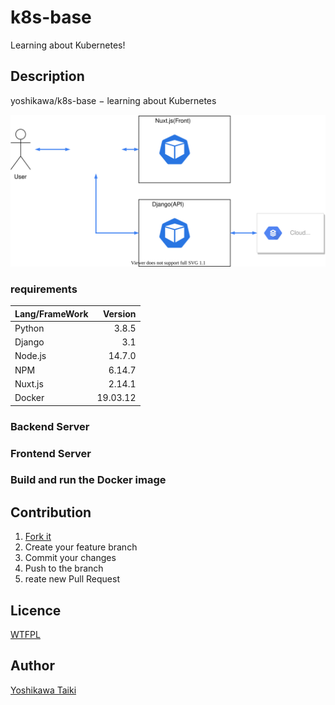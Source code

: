 # k8s-base

Learning about Kubernetes!

## Description

yoshikawa/k8s-base − learning about Kubernetes

![](./images/deploy.svg)

### requirements

|Lang/FrameWork|Version|
|:--|--:|
|Python|3.8.5|
|Django|3.1|
|Node.js|14.7.0|
|NPM|6.14.7|
|Nuxt.js|2.14.1|
|Docker|19.03.12|

### Backend Server

### Frontend Server

### Build and run the Docker image

## Contribution

1. [Fork it](https://github.com/yoshikawa/k8s-base/fork)
2. Create your feature branch
3. Commit your changes
4. Push to the branch
5. reate new Pull Request

## Licence

[WTFPL](https://github.com/yoshikawa/k8s-base/blob/master/LICENSE)


## Author

[Yoshikawa Taiki](https://github.com/yoshikawa)